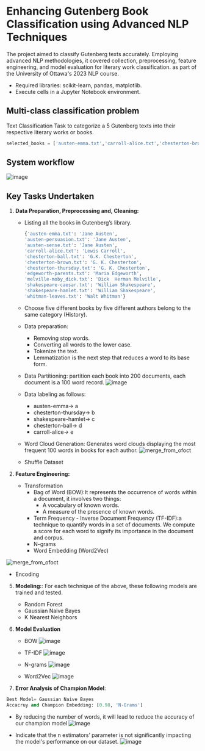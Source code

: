 # **Enhancing Gutenberg Book Classification using Advanced NLP Techniques**
The project aimed to classify Gutenberg texts accurately. Employing advanced NLP methodologies, it covered collection, preprocessing, feature engineering, and model evaluation for literary work classification. as part of the University of Ottawa's 2023 NLP course.
  - Required libraries: scikit-learn, pandas, matplotlib.
  - Execute cells in a Jupyter Notebook environment.

## Multi-class classification problem
Text Classification Task  to categorize a 5 Gutenberg texts into their respective literary works or books.

```python
selected_books = ['austen-emma.txt','carroll-alice.txt','chesterton-brown.txt','edgeworth-parents.txt','shakespeare-hamlet.txt']
```
## **System workflow**
![image](https://github.com/RimTouny/Enhancing-Gutenberg-Book-Classification-using-Advanced-NLP-Techniques/assets/48333870/50da9f32-1b51-487b-9ad1-88d7c54fcc9c)

## **Key Tasks Undertaken**

1. **Data Preparation, Preprocessing and, Cleaning:**
   - Listing all the books in Gutenberg’s library.
     ```python
     {'austen-emma.txt': 'Jane Austen',
     'austen-persuasion.txt': 'Jane Austen',
     'austen-sense.txt': 'Jane Austen',
     'carroll-alice.txt': 'Lewis Carroll',
     'chesterton-ball.txt': 'G.K. Chesterton',
     'chesterton-brown.txt': 'G. K. Chesterton',
     'chesterton-thursday.txt': 'G. K. Chesterton',
     'edgeworth-parents.txt': 'Maria Edgeworth',
     'melville-moby_dick.txt': 'Dick  Herman Melville',
     'shakespeare-caesar.txt': 'William Shakespeare',
     'shakespeare-hamlet.txt': 'William Shakespeare',
     'whitman-leaves.txt': 'Walt Whitman'}
     ```
   - Choose five different books by five different authors belong to the same category (History).
   - Data preparation:
      + Removing stop words.
      + Converting all words to the lower case.
      + Tokenize the text.
      +  Lemmatization is the next step that reduces a word to its base form.

   - Data Partitioning: partition each book into 200 documents, each document is a 100 word record.
     ![image](https://github.com/RimTouny/Enhancing-Gutenberg-Book-Classification-using-Advanced-NLP-Techniques/assets/48333870/22767ff2-c591-448e-beb3-c83c80404050)

   - Data labeling as follows:
      +  austen-emma→ a
      + chesterton-thursday→ b
      +  shakespeare-hamlet→ c
      +  chesterton-ball→ d
      + carroll-alice→ e
    
    - Word Cloud Generation: Generates word clouds displaying the most frequent 100 words in books for each author.
      ![merge_from_ofoct](https://github.com/RimTouny/Enhancing-Gutenberg-Book-Classification-using-Advanced-NLP-Techniques/assets/48333870/042aa42d-2587-4f8b-8a5f-81666ab9f453)

    - Shuffle Dataset
        
3. **Feature Engineering:**
   - Transformation
     + Bag of Word (BOW):It represents the occurrence of words within a document, it involves two things:
        * A vocabulary of known words.
        * A measure of the presence of known words.
     + Term Frequency - Inverse Document Frequency (TF-IDF):a technique to quantify words in a set of documents. We compute         a score for each word to signify its importance in the document and corpus.
     + N-grams
     + Word Embedding (Word2Vec)


![merge_from_ofoct](https://github.com/RimTouny/Enhancing-Gutenberg-Book-Classification-using-Advanced-NLP-Techniques/assets/48333870/731f785c-196d-482f-9c65-cfab0f824dba)

   - Encoding
5. **Modeling:**: For each technique of the above, these following models are trained and tested.
   + Random Forest
   + Gaussian Naive Bayes
   + K Nearest Neighbors
     
7. **Model Evaluation**
   - BOW
                   ![image](https://github.com/RimTouny/Enhancing-Gutenberg-Book-Classification-using-Advanced-NLP-Techniques/assets/48333870/3f909d6f-87f7-4f76-87d6-a257740eb5c7)

   - TF-IDF
                   ![image](https://github.com/RimTouny/Enhancing-Gutenberg-Book-Classification-using-Advanced-NLP-Techniques/assets/48333870/19265217-c676-4406-ab2d-301aafb7efc2)

   - N-grams
                 ![image](https://github.com/RimTouny/Enhancing-Gutenberg-Book-Classification-using-Advanced-NLP-Techniques/assets/48333870/cd056c7b-a18c-4f1d-ab5f-a0d55d90d125)
     
   - Word2Vec
                 ![image](https://github.com/RimTouny/Enhancing-Gutenberg-Book-Classification-using-Advanced-NLP-Techniques/assets/48333870/ca1deacc-8aac-4b4c-972d-dc3d44727d09)

    
9. **Error Analysis of Champion Model**:
```python
Best Model= Gaussian Naive Bayes
Accacruy and Champion Embedding: [0.98, 'N-Grams']
```
    
  - By reducing the number of words, it will lead to reduce the accuracy of our champion model
      ![image](https://github.com/RimTouny/Enhancing-Gutenberg-Book-Classification-using-Advanced-NLP-Techniques/assets/48333870/e4f814b2-9010-4fd8-b6fd-b63411ff5112)

- Indicate that the n estimators’ parameter is not significantly impacting the model's performance on our dataset.
      ![image](https://github.com/RimTouny/Enhancing-Gutenberg-Book-Classification-using-Advanced-NLP-Techniques/assets/48333870/e4b80ce7-e39c-4fbc-a28b-897b336dbcc7)

